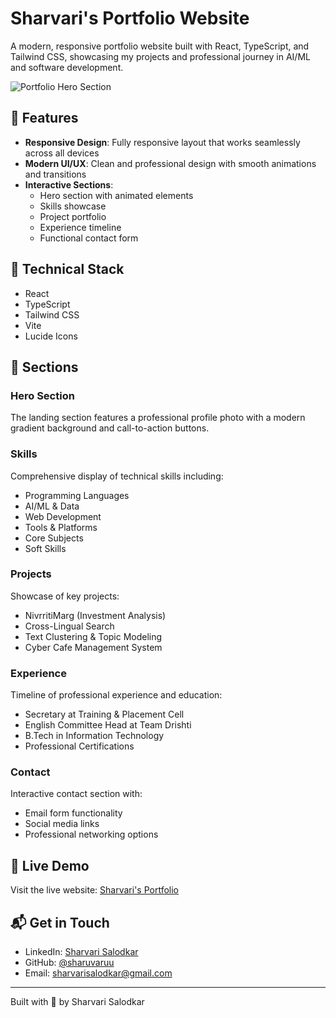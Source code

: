 # Sharvari's Portfolio Website

A modern, responsive portfolio website built with React, TypeScript, and Tailwind CSS, showcasing my projects and professional journey in AI/ML and software development.

![Portfolio Hero Section](project/images/image.png)

## 🌟 Features

- **Responsive Design**: Fully responsive layout that works seamlessly across all devices
- **Modern UI/UX**: Clean and professional design with smooth animations and transitions
- **Interactive Sections**: 
  - Hero section with animated elements
  - Skills showcase
  - Project portfolio
  - Experience timeline
  - Functional contact form

## 🔧 Technical Stack

- React
- TypeScript
- Tailwind CSS
- Vite
- Lucide Icons

## 📱 Sections

### Hero Section
The landing section features a professional profile photo with a modern gradient background and call-to-action buttons.

### Skills
Comprehensive display of technical skills including:
- Programming Languages
- AI/ML & Data
- Web Development
- Tools & Platforms
- Core Subjects
- Soft Skills

### Projects
Showcase of key projects:
- NivrritiMarg (Investment Analysis)
- Cross-Lingual Search
- Text Clustering & Topic Modeling
- Cyber Cafe Management System

### Experience
Timeline of professional experience and education:
- Secretary at Training & Placement Cell
- English Committee Head at Team Drishti
- B.Tech in Information Technology
- Professional Certifications

### Contact
Interactive contact section with:
- Email form functionality
- Social media links
- Professional networking options

## 🚀 Live Demo

Visit the live website: [Sharvari's Portfolio](https://sharuvaruu.netlify.app/)

## 📬 Get in Touch

- LinkedIn: [Sharvari Salodkar](https://www.linkedin.com/in/sharvari-salodkar-587b611a5)
- GitHub: [@sharuvaruu](https://github.com/sharuvaruu)
- Email: sharvarisalodkar@gmail.com

---

Built with 💜 by Sharvari Salodkar
